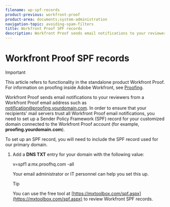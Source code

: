 ```yaml
---
filename: wp-spf-records
product-previous: workfront-proof
product-area: documents;system-administration
navigation-topic: avoiding-spam-filters
title: Workfront Proof SPF records
description: Workfront Proof sends email notifications to your reviewers from a Workfront Proof email address such as notification@proofing.yourdomain.com. In order to ensure that your recipients' mail servers trust all Workfront Proof email notifications, you need to set up a Sender Policy Framework (SPF) record for your customized domain connected to the Workfront Proof account (for example, proofing.yourdomain.com).
---
```


# Workfront Proof SPF records

>[!IMPORTANT]
>
>This article refers to functionality in the standalone product Workfront Proof. For information on proofing inside Adobe Workfront, see [Proofing](../../../review-and-approve-work/proofing/proofing.md).

Workfront Proof sends email notifications to your reviewers from a Workfront Proof email address such as notification@proofing.yourdomain.com. In order to ensure that your recipients'&nbsp;mail servers trust all Workfront Proof email notifications, you need to set up a Sender Policy Framework (SPF) record for your&nbsp;customized domain connected to the Workfront Proof account (for example, **proofing.yourdomain.com**).

To set up an SPF record, you will need to include the SPF record used for our primary domain.

1. Add a&nbsp;**DNS TXT** entry for your domain with the following value:

   v=spf1 a:mx.proofhq.com -all

   Your email administrator or IT personnel can help you set this up.

   >[!TIP]
   >
   >You can use the free tool at [https://mxtoolbox.com/spf.aspx](https://mxtoolbox.com/spf.aspx) to review Workfront SPF records.


